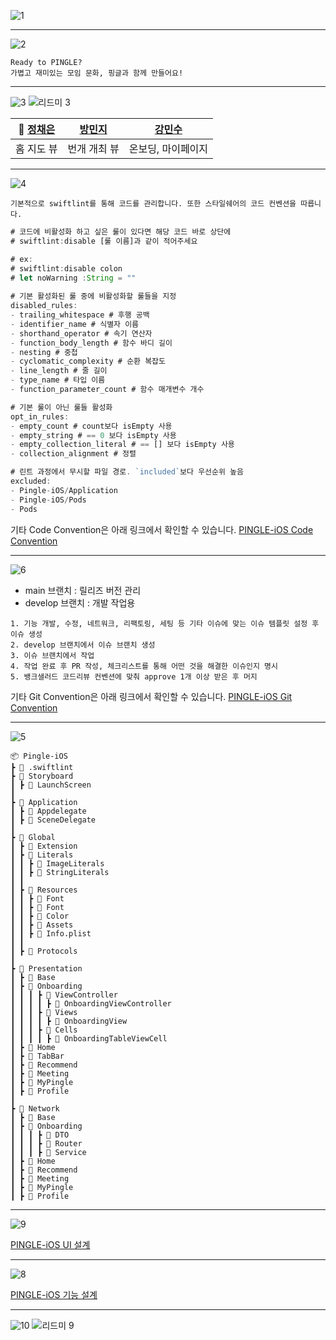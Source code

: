 ![1](https://github.com/TeamPINGLE/PINGLE-iOS/assets/109775321/fb6a1db3-cb9e-4f0e-b530-d786da5e820e)

---------
![2](https://github.com/TeamPINGLE/PINGLE-iOS/assets/109775321/ce24b8f5-8761-4364-84ef-0f1d56ff37ea)
~~~
Ready to PINGLE?
가볍고 재미있는 모임 문화, 핑글과 함께 만들어요!
~~~

---------
![3](https://github.com/TeamPINGLE/PINGLE-iOS/assets/109775321/8a68fbdf-f3a8-41bd-9bee-5227e7124ab3)
![리드미 3](https://github.com/TeamPINGLE/PINGLE-iOS/assets/109775321/66b696c9-7762-4887-9ecc-991f932e4826)

| 👑 [정채은](https://github.com/chaentopia) | [방민지](https://github.com/bangMinjI98) | [강민수](https://github.com/alstn38) |
| :--------: | :--------: | :--------: |
| 홈 지도 뷰 | 번개 개최 뷰 | 온보딩, 마이페이지 |
---------

![4](https://github.com/TeamPINGLE/PINGLE-iOS/assets/109775321/f53c55cf-e617-465d-84a6-5deca9de8b5a)
~~~
기본적으로 swiftlint를 통해 코드를 관리합니다. 또한 스타일쉐어의 코드 컨벤션을 따릅니다.
~~~
``` javascript
# 코드에 비활성화 하고 싶은 룰이 있다면 해당 코드 바로 상단에
# swiftlint:disable [룰 이름]과 같이 적어주세요

# ex:
# swiftlint:disable colon
# let noWarning :String = ""
 
# 기본 활성화된 룰 중에 비활성화할 룰들을 지정
disabled_rules:
- trailing_whitespace # 후행 공백
- identifier_name # 식별자 이름
- shorthand_operator # 속기 연산자
- function_body_length # 함수 바디 길이
- nesting # 중첩
- cyclomatic_complexity # 순환 복잡도
- line_length # 줄 길이
- type_name # 타입 이름
- function_parameter_count # 함수 매개변수 개수

# 기본 룰이 아닌 룰들 활성화
opt_in_rules:
- empty_count # count보다 isEmpty 사용
- empty_string # == 0 보다 isEmpty 사용
- empty_collection_literal # == [] 보다 isEmpty 사용
- collection_alignment # 정렬

# 린트 과정에서 무시할 파일 경로. `included`보다 우선순위 높음
excluded:
- Pingle-iOS/Application
- Pingle-iOS/Pods
- Pods
```

기타 Code Convention은 아래 링크에서 확인할 수 있습니다.
[PINGLE-iOS Code Convention](https://pinglepingle.notion.site/Code-Convention-7fb87884a1314a34a1a7e48bf9a6d085?pvs=4)

---------
![6](https://github.com/TeamPINGLE/PINGLE-iOS/assets/109775321/d2f0a417-555a-4eae-a620-ead20d23845f)
- main 브랜치 : 릴리즈 버전 관리
- develop 브랜치 : 개발 작업용

~~~
1. 기능 개발, 수정, 네트워크, 리팩토링, 세팅 등 기타 이슈에 맞는 이슈 템플릿 설정 후 이슈 생성
2. develop 브랜치에서 이슈 브랜치 생성
3. 이슈 브랜치에서 작업
4. 작업 완료 후 PR 작성, 체크리스트를 통해 어떤 것을 해결한 이슈인지 명시
5. 뱅크샐러드 코드리뷰 컨벤션에 맞춰 approve 1개 이상 받은 후 머지
~~~

기타 Git Convention은 아래 링크에서 확인할 수 있습니다.
[PINGLE-iOS Git Convention](https://pinglepingle.notion.site/Git-Convention-bd4adf3b86e449f09c8a9daecfd44095?pvs=4)

---------
![5](https://github.com/TeamPINGLE/PINGLE-iOS/assets/109775321/2d9a4f9b-bd9d-4ff4-9dd9-382b743bcf21)
```
📦 Pingle-iOS
┣ 📜 .swiftlint
┣ 📂 Storyboard
┃ ┣ 📜 LaunchScreen
┃
┣ 📂 Application
┃ ┣ 📜 Appdelegate
┃ ┣ 📜 SceneDelegate
┃
┣ 📂 Global
┃ ┣ 📂 Extension
┃ ┣ 📂 Literals
┃ ┃ ┣ 📜 ImageLiterals
┃ ┃ ┣ 📜 StringLiterals
┃ ┃
┃ ┣ 📂 Resources
┃ ┃ ┣ 📂 Font
┃ ┃ ┣ 📜 Font
┃ ┃ ┣ 📜 Color
┃ ┃ ┣ 📜 Assets
┃ ┃ ┣ 📜 Info.plist
┃ ┃
┃ ┣ 📂 Protocols
┃
┣ 📂 Presentation
┃ ┣ 📂 Base
┃ ┣ 📂 Onboarding
┃ ┃ ┃ ┣ 📂 ViewController
┃ ┃ ┃ ┃ ┣ 📜 OnboardingViewController
┃ ┃ ┃ ┣ 📂 Views
┃ ┃ ┃ ┃ ┣ 📜 OnboardingView
┃ ┃ ┃ ┣ 📂 Cells
┃ ┃ ┃ ┃ ┣ 📜 OnboardingTableViewCell
┃ ┣ 📂 Home
┃ ┣ 📂 TabBar
┃ ┣ 📂 Recommend
┃ ┣ 📂 Meeting
┃ ┣ 📂 MyPingle
┃ ┣ 📂 Profile
┃
┣ 📂 Network
┃ ┣ 📂 Base
┃ ┣ 📂 Onboarding
┃ ┃ ┃ ┣ 📜 DTO
┃ ┃ ┃ ┣ 📜 Router
┃ ┃ ┃ ┣ 📜 Service
┃ ┣ 📂 Home
┃ ┣ 📂 Recommend
┃ ┣ 📂 Meeting
┃ ┣ 📂 MyPingle
┃ ┣ 📂 Profile
```

---------

![9](https://github.com/TeamPINGLE/PINGLE-iOS/assets/109775321/a06d96ee-aca4-4806-9502-61f0dc162947)

[PINGLE-iOS UI 설계](https://pinglepingle.notion.site/a2fd01fab47c4ad187a6074a8a575d80?v=e767197afc8841d5ac2661bb80c51f15&pvs=4)


---------
![8](https://github.com/TeamPINGLE/PINGLE-iOS/assets/109775321/3aeb0366-0444-46b8-9dc5-6fb4b8bb3140)

[PINGLE-iOS 기능 설계](https://pinglepingle.notion.site/c02dfaffbf3b4f6e884750399e71aee6?v=1b13977db2ff4565834ef1e2c46aafa6&pvs=4)


---------
![10](https://github.com/TeamPINGLE/PINGLE-iOS/assets/109775321/8289e4f1-5e39-4225-9f77-de0f402806bc)
![리드미 9](https://github.com/TeamPINGLE/PINGLE-iOS/assets/109775321/6f49f7b6-10ab-48b6-9816-e38f6049319d)




